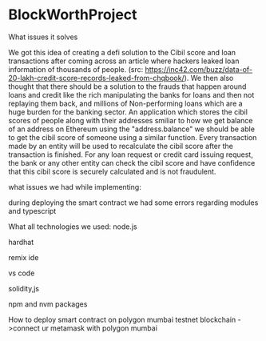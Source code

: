 # BlockWorthProject

What issues it solves

We got this idea of creating a defi solution to the Cibil score and loan transactions after coming across an article where hackers leaked loan information of thousands of people. (src: https://inc42.com/buzz/data-of-20-lakh-credit-score-records-leaked-from-chqbook/).  We then also thought that there should be a  solution to the frauds that happen around loans and credit like the rich manipulating the banks for loans and then not replaying them back, and millions of Non-performing loans which are a huge burden for the banking sector.  An application which stores the cibil scores of people along with their addresses smiliar to how we get balance of an address on Ethereum using the "address.balance" we should be able to get the cibil score of someone using a similar function. Every transaction made by an entity will be used to recalculate the cibil score after the transaction is finished. For any loan request or credit card issuing request, the bank or any other entity can check the cibil score and have confidence that this cibil score is securely calculated and is not fraudulent.

what issues we had while implementing:

during deploying the smart contract we had some errors regarding modules and typescript


What all technologies we used: 
node.js

hardhat

remix ide

vs code

solidity,js

npm and nvm packages


How to deploy smart contract on polygon mumbai testnet blockchain
->connect ur metamask with polygon  mumbai

